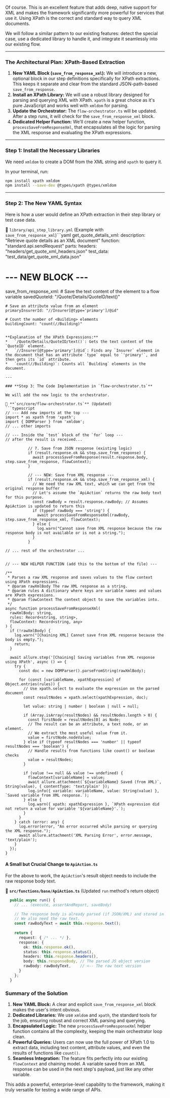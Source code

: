 Of course. This is an excellent feature that adds deep, native support for XML and makes the framework significantly more powerful for services that use it. Using XPath is the correct and standard way to query XML documents.

We will follow a similar pattern to our existing features: detect the special case, use a dedicated library to handle it, and integrate it seamlessly into our existing flow.

---

### **The Architectural Plan: XPath-Based Extraction**

1.  **New YAML Block (`save_from_response_xml`):** We will introduce a new, optional block in our step definitions specifically for XPath extractions. This keeps it separate and clear from the standard JSON-path-based `save_from_response`.
2.  **Install an XPath Library:** We will use a robust library designed for parsing and querying XML with XPath. `xpath` is a great choice as it's pure JavaScript and works well with `xmldom` for parsing.
3.  **Update the Orchestrator:** The `flow-orchestrator.ts` will be updated. After a step runs, it will check for the `save_from_response_xml` block.
4.  **Dedicated Helper Function:** We'll create a new helper function, `processSaveFromResponseXml`, that encapsulates all the logic for parsing the XML response and evaluating the XPath expressions.

---

### **Step 1: Install the Necessary Libraries**

We need `xmldom` to create a DOM from the XML string and `xpath` to query it.

In your terminal, run:
```bash
npm install xpath xmldom
npm install --save-dev @types/xpath @types/xmldom
```

---

### **Step 2: The New YAML Syntax**

Here is how a user would define an XPath extraction in their step library or test case data.

📁 `library/api_step_library.yml` (Example with `save_from_response_xml`)```yaml
get_quote_details_xml:
  description: "Retrieve quote details as an XML document"
  function: "standard.api.sendRequest"
  parts:
    headers: "headers/get_quote_xml_headers.json"
    test_data: "test_data/get_quote_xml_data.json"
  
  # --- NEW BLOCK ---
  save_from_response_xml:
    # Save the text content of the <QuoteID> element to a flow variable
    savedQuoteId: "/Quote/Details/QuoteID/text()"
    
    # Save an attribute value from an element
    primaryInsurerId: "//Insurer[@type='primary']/@id"
    
    # Count the number of <Building> elements
    buildingCount: "count(//Building)"
```

**Explanation of the XPath Expressions:**
*   `/Quote/Details/QuoteID/text()`: Gets the text content of the `QuoteID` element.
*   `//Insurer[@type='primary']/@id`: Finds any `Insurer` element in the document that has an attribute `type` equal to `'primary'`, and then gets its `id` attribute.
*   `count(//Building)`: Counts all `Building` elements in the document.

---

### **Step 3: The Code Implementation in `flow-orchestrator.ts`**

We will add the new logic to the orchestrator.

📁 **`src/core/flow-orchestrator.ts`** (Updated)
```typescript
// --- Add new imports at the top ---
import * as xpath from 'xpath';
import { DOMParser } from 'xmldom';
// ... other imports

// --- Inside the `test` block of the `for` loop ---
// after the result is received...

          // 7. Save from JSON response (existing logic)
          if (result.response.ok && step.save_from_response) {
            await processSaveFromResponse(result.response.body, step.save_from_response, flowContext);
          }
          
          // --- NEW: Save from XML response ---
          if (result.response.ok && step.save_from_response_xml) {
            // We need the raw XML text, which we can get from the original response buffer
            // Let's assume the `ApiAction` returns the raw body text for this purpose.
            const rawBody = result.response.rawBody; // Assumes ApiAction is updated to return this
            if (typeof rawBody === 'string') {
              await processSaveFromResponseXml(rawBody, step.save_from_response_xml, flowContext);
            } else {
              log.warn("Cannot save from XML response because the raw response body is not available or is not a string.");
            }
          }

// ... rest of the orchestrator ...


// --- NEW HELPER FUNCTION (add this to the bottom of the file) ---

/**
 * Parses a raw XML response and saves values to the flow context using XPath expressions.
 * @param rawXmlBody The raw XML response as a string.
 * @param rules A dictionary where keys are variable names and values are XPath expressions.
 * @param flowContext The context object to save the variables into.
 */
async function processSaveFromResponseXml(
  rawXmlBody: string,
  rules: Record<string, string>,
  flowContext: Record<string, any>
) {
  if (!rawXmlBody) {
    log.warn("[Chaining XML] Cannot save from XML response because the body is empty.");
    return;
  }
  
  await allure.step('[Chaining] Saving variables from XML response using XPath', async () => {
    try {
      const doc = new DOMParser().parseFromString(rawXmlBody);
      
      for (const [variableName, xpathExpression] of Object.entries(rules)) {
        // Use xpath.select to evaluate the expression on the parsed document
        const resultNodes = xpath.select(xpathExpression, doc);
        
        let value: string | number | boolean | null = null;
        
        if (Array.isArray(resultNodes) && resultNodes.length > 0) {
          const firstNode = resultNodes[0] as Node;
          // The result can be an attribute, a text node, or an element.
          // We extract the most useful value from it.
          value = firstNode.nodeValue;
        } else if (typeof resultNodes === 'number' || typeof resultNodes === 'boolean') {
          // Handle results from functions like count() or boolean checks
          value = resultNodes;
        }

        if (value !== null && value !== undefined) {
          flowContext[variableName] = value;
          await allure.attachment(`${variableName} Saved (from XML)`, String(value), { contentType: 'text/plain' });
          log.info({ variable: variableName, value: String(value) }, `Saved variable from XML response.`);
        } else {
          log.warn({ xpath: xpathExpression }, `XPath expression did not return a value for variable '${variableName}'.`);
        }
      }
    } catch (error: any) {
      log.error(error, "An error occurred while parsing or querying the XML response.");
      await allure.attachment('XML Parsing Error', error.message, 'text/plain');
    }
  });
}
```

#### **A Small but Crucial Change to `ApiAction.ts`**

For the above to work, the `ApiAction`'s result object needs to include the raw response body text.

📁 **`src/functions/base/ApiAction.ts`** (Updated `run` method's return object)
```typescript
  public async run() {
    // ... (execute, assertAndReport, saveBody)

    // The response body is already parsed (if JSON/XML) and stored in `this.responseBody`
    // We also need the raw text.
    const rawBodyText = await this.response.text();
    
    return {
      request: { /* ... */ },
      response: {
        ok: this.response.ok(),
        status: this.response.status(),
        headers: this.response.headers(),
        body: this.responseBody, // The parsed JS object version
        rawBody: rawBodyText,    // <-- The raw text version
      }
    };
  }
```

### **Summary of the Solution**

1.  **New YAML Block:** A clear and explicit `save_from_response_xml` block makes the user's intent obvious.
2.  **Dedicated Libraries:** We use `xmldom` and `xpath`, the standard tools for the job, ensuring robust and correct XML parsing and querying.
3.  **Encapsulated Logic:** The new `processSaveFromResponseXml` helper function contains all the complexity, keeping the main orchestrator loop clean.
4.  **Powerful Queries:** Users can now use the full power of XPath 1.0 to extract data, including text content, attribute values, and even the results of functions like `count()`.
5.  **Seamless Integration:** The feature fits perfectly into our existing `flowContext` and chaining model. A variable saved from an XML response can be used in the next step's payload, just like any other variable.

This adds a powerful, enterprise-level capability to the framework, making it truly versatile for testing a wide range of APIs.